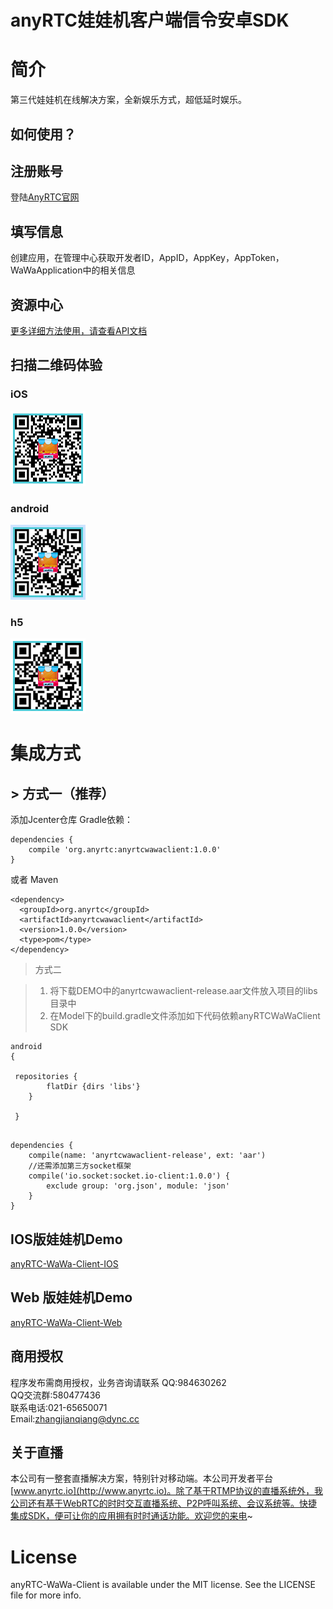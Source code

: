 # anyRTC娃娃机客户端信令安卓SDK

# 简介
第三代娃娃机在线解决方案，全新娱乐方式，超低延时娱乐。</br>

## 如何使用？

## 注册账号
登陆[AnyRTC官网](https://www.anyrtc.io/)

## 填写信息
创建应用，在管理中心获取开发者ID，AppID，AppKey，AppToken，WaWaApplication中的相关信息


## 资源中心
[更多详细方法使用，请查看API文档](https://www.anyrtc.io/resoure)


## 扫描二维码体验

### iOS
![image](https://github.com/AnyRTC/anyRTC-WaWa-Client-iOS/blob/master/anyRTC_WaWaji_iOS.png)
### android
![image](https://github.com/AnyRTC/anyRTC-WaWa-Client-iOS/blob/master/anyRTC_WaWaji_android.png)
### h5
![image](https://github.com/AnyRTC/anyRTC-WaWa-Client-iOS/blob/master/anyRTC_WaWaji_h5.png)

# 集成方式

## > 方式一（推荐）

添加Jcenter仓库 Gradle依赖：

```
dependencies {
    compile 'org.anyrtc:anyrtcwawaclient:1.0.0'
}
```

或者 Maven
```
<dependency>
  <groupId>org.anyrtc</groupId>
  <artifactId>anyrtcwawaclient</artifactId>
  <version>1.0.0</version>
  <type>pom</type>
</dependency>
```

> 方式二



>1. 将下载DEMO中的anyrtcwawaclient-release.aar文件放入项目的libs目录中
>2. 在Model下的build.gradle文件添加如下代码依赖anyRTCWaWaClient SDK

```
android
{

 repositories {
        flatDir {dirs 'libs'}
    }
    
 }
    
```
```
dependencies {
    compile(name: 'anyrtcwawaclient-release', ext: 'aar')
    //还需添加第三方socket框架
    compile('io.socket:socket.io-client:1.0.0') {
        exclude group: 'org.json', module: 'json'
    }
}
```


## IOS版娃娃机Demo
[anyRTC-WaWa-Client-IOS](https://github.com/AnyRTC/anyRTC-WaWa-Client-iOS)
## Web 版娃娃机Demo
[anyRTC-WaWa-Client-Web](https://github.com/AnyRTC/anyRTC-WaWa-Client-Web)

## 商用授权
程序发布需商用授权，业务咨询请联系
QQ:984630262 </br>
QQ交流群:580477436</br>
联系电话:021-65650071</br>
Email:zhangjianqiang@dync.cc</br>
## 关于直播
本公司有一整套直播解决方案，特别针对移动端。本公司开发者平台[www.anyrtc.io](http://www.anyrtc.io)。除了基于RTMP协议的直播系统外，我公司还有基于WebRTC的时时交互直播系统、P2P呼叫系统、会议系统等。快捷集成SDK，便可让你的应用拥有时时通话功能。欢迎您的来电~
# License

anyRTC-WaWa-Client is available under the MIT license. See the LICENSE file for more info.
